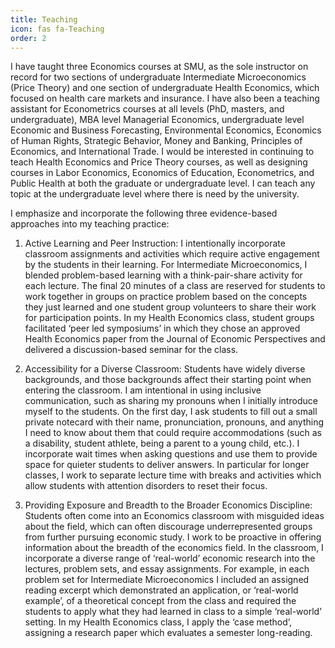 ```yaml
---
title: Teaching
icon: fas fa-Teaching
order: 2
---
```


I have taught three Economics courses at SMU, as the sole instructor on record for two sections of undergraduate Intermediate Microeconomics (Price Theory) and one section of undergraduate Health Economics, which focused on health care markets and insurance. I have also been a teaching assistant for Econometrics courses at all levels (PhD, masters, and undergraduate), MBA level Managerial Economics, undergraduate level Economic and Business Forecasting, Environmental Economics, Economics of Human Rights, Strategic Behavior, Money and Banking, Principles of Economics, and International Trade. I would be interested in continuing to teach Health Economics and Price Theory courses, as well as designing courses in Labor Economics, Economics of Education, Econometrics, and Public Health at both the graduate or undergraduate level. I can teach any topic at the undergraduate level where there is need by the university.

I emphasize and incorporate the following three evidence-based approaches into my teaching practice:
1.	Active Learning and Peer Instruction: I intentionally incorporate classroom assignments and activities which require active engagement by the students in their learning. For Intermediate Microeconomics, I blended problem-based learning with a think-pair-share activity for each lecture. The final 20 minutes of a class are reserved for students to work together in groups on practice problem based on the concepts they just learned and one student group volunteers to share their work for participation points. In my Health Economics class, student groups facilitated ‘peer led symposiums’ in which they chose an approved Health Economics paper from the Journal of Economic Perspectives and delivered a discussion-based seminar for the class.

2.	Accessibility for a Diverse Classroom: Students have widely diverse backgrounds, and those backgrounds affect their starting point when entering the classroom. I am intentional in using inclusive communication, such as sharing my pronouns when I initially introduce myself to the students. On the first day, I ask students to fill out a small private notecard with their name, pronunciation, pronouns, and anything I need to know about them that could require accommodations (such as a disability, student athlete, being a parent to a young child, etc.). I incorporate wait times when asking questions and use them to provide space for quieter students to deliver answers. In particular for longer classes, I work to separate lecture time with breaks and activities which allow students with attention disorders to reset their focus.

3.	Providing Exposure and Breadth to the Broader Economics Discipline: Students often come into an Economics classroom with misguided ideas about the field, which can often discourage underrepresented groups from further pursuing economic study. I work to be proactive in offering information about the breadth of the economics field. In the classroom, I incorporate a diverse range of ‘real-world’ economic research into the lectures, problem sets, and essay assignments. For example, in each problem set for Intermediate Microeconomics I included an assigned reading excerpt which demonstrated an application, or ‘real-world example’, of a theoretical concept from the class and required the students to apply what they had learned in class to a simple ‘real-world’ setting. In my Health Economics class, I apply the ‘case method’, assigning a research paper which evaluates a semester long-reading.













